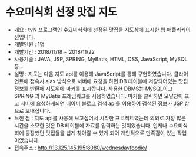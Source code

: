 # 수요미식회 선정 맛집 지도
- 개요 : tvN 프로그램인 수요미식회에 선정된 맛집을 지도상에 표시한 웹 애플리케이션입니다.
- 개발인원 : 1명
- 개발기간 : 2018/11/18 ~ 2018/11/22
- 사용기술 : JAVA, JSP, SPRING, MyBatis, HTML, CSS, JavaScript, MySQL 등...
- 설명 : 지도는 다음 지도 api를 이용해 JavaScript를 통해 구현하였습니다. 클라이언트에 접속시 ajax 방식으로 서버에 요청을 하면 DB 테이블에 저장되어있는 맛집 정보를 반환해 지도위에 마커를 표시합니다. 사용한 DBMS는 MySQL이고 SPRING 과 MyBatis 프레임워크를 사용하였습니다. 마커를 클릭하면 모달창이 뜨고 서버에 요청하게되면 네이버 블로그 검색 api를 이용하여 검색된 정보가 JSP 창으로 보내집니다. 
- 느낀 점 : 지도 api를 사용해 보고싶어서 시작한 프로젝트였는데 의외로 가장 많은 시간을 소모한 것은 DB 테이블에 자료를 입력하는 것이었습니다. 언제나 수요미식회에 등장했던 맛집들을 쉽게 찾아갈 수 있게 되어 개인적으로 만족감이 있는 작업이었습니다.
- 접속주소 : http://13.125.145.195:8080/wednesdayfoodie/